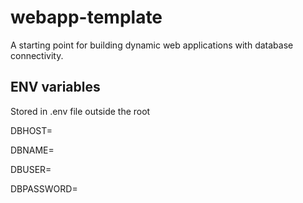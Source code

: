 # webapp-template
A starting point for building dynamic web applications with database connectivity.

## ENV variables

Stored in .env file outside the root

DBHOST=

DBNAME=

DBUSER=

DBPASSWORD=

